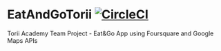 # EatAndGoTorii [![CircleCI](https://circleci.com/gh/EatAndGoTorii/EatAndGoTorii.svg?style=svg&circle-token=e5ed06b51749ff9f15ece84439664b5b418a8590)](https://circleci.com/gh/EatAndGoTorii/EatAndGoTorii)
Torii Academy Team Project - Eat&amp;Go App using Foursquare and Google Maps APIs
